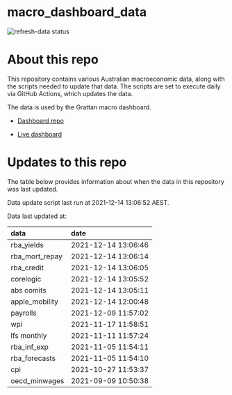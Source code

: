 
<!-- README.md is generated from README.Rmd. Please edit that file -->

# macro\_dashboard\_data

<!-- badges: start -->

![refresh-data
status](https://github.com/grattan/macro_dashboard_data/workflows/refresh-data/badge.svg)

<!-- badges: end -->

# About this repo

This repository contains various Australian macroeconomic data, along
with the scripts needed to update that data. The scripts are set to
execute daily via GitHub Actions, which updates the data.

The data is used by the Grattan macro dashboard.

  - [Dashboard repo](https://github.com/grattan/macrodashboard)

  - [Live dashboard](https://mattcowgill.shinyapps.io/macrodashboard/)

# Updates to this repo

The table below provides information about when the data in this
repository was last updated.

Data update script last run at 2021-12-14 13:06:52 AEST.

Data last updated at:

| data             | date                |
| :--------------- | :------------------ |
| rba\_yields      | 2021-12-14 13:06:46 |
| rba\_mort\_repay | 2021-12-14 13:06:14 |
| rba\_credit      | 2021-12-14 13:06:05 |
| corelogic        | 2021-12-14 13:05:52 |
| abs comits       | 2021-12-14 13:05:11 |
| apple\_mobility  | 2021-12-14 12:00:48 |
| payrolls         | 2021-12-09 11:57:02 |
| wpi              | 2021-11-17 11:58:51 |
| lfs monthly      | 2021-11-11 11:57:24 |
| rba\_inf\_exp    | 2021-11-05 11:54:11 |
| rba\_forecasts   | 2021-11-05 11:54:10 |
| cpi              | 2021-10-27 11:53:37 |
| oecd\_minwages   | 2021-09-09 10:50:38 |
